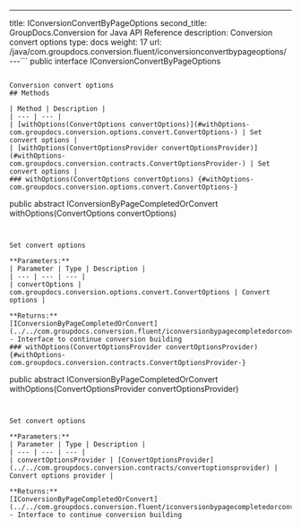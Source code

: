 ---
title: IConversionConvertByPageOptions
second_title: GroupDocs.Conversion for Java API Reference
description: Conversion convert options
type: docs
weight: 17
url: /java/com.groupdocs.conversion.fluent/iconversionconvertbypageoptions/
---```
public interface IConversionConvertByPageOptions
```

Conversion convert options
## Methods

| Method | Description |
| --- | --- |
| [withOptions(ConvertOptions convertOptions)](#withOptions-com.groupdocs.conversion.options.convert.ConvertOptions-) | Set convert options |
| [withOptions(ConvertOptionsProvider convertOptionsProvider)](#withOptions-com.groupdocs.conversion.contracts.ConvertOptionsProvider-) | Set convert options |
### withOptions(ConvertOptions convertOptions) {#withOptions-com.groupdocs.conversion.options.convert.ConvertOptions-}
```
public abstract IConversionByPageCompletedOrConvert withOptions(ConvertOptions convertOptions)
```


Set convert options

**Parameters:**
| Parameter | Type | Description |
| --- | --- | --- |
| convertOptions | com.groupdocs.conversion.options.convert.ConvertOptions | Convert options |

**Returns:**
[IConversionByPageCompletedOrConvert](../../com.groupdocs.conversion.fluent/iconversionbypagecompletedorconvert) - Interface to continue conversion building
### withOptions(ConvertOptionsProvider convertOptionsProvider) {#withOptions-com.groupdocs.conversion.contracts.ConvertOptionsProvider-}
```
public abstract IConversionByPageCompletedOrConvert withOptions(ConvertOptionsProvider convertOptionsProvider)
```


Set convert options

**Parameters:**
| Parameter | Type | Description |
| --- | --- | --- |
| convertOptionsProvider | [ConvertOptionsProvider](../../com.groupdocs.conversion.contracts/convertoptionsprovider) | Convert options provider |

**Returns:**
[IConversionByPageCompletedOrConvert](../../com.groupdocs.conversion.fluent/iconversionbypagecompletedorconvert) - Interface to continue conversion building
